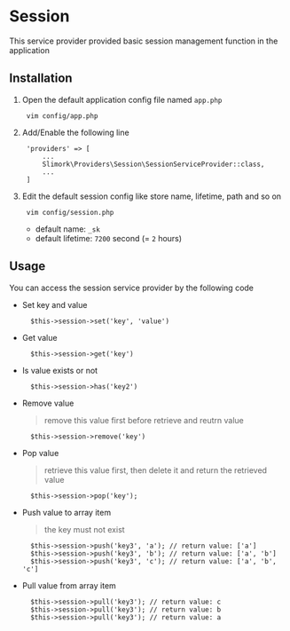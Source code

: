 # Session

This service provider provided basic session management function in the application

## Installation

1. Open the default application config file named `app.php`

        vim config/app.php

2. Add/Enable the following line

        'providers' => [
            ...
            Slimork\Providers\Session\SessionServiceProvider::class,
            ...
        ]

3. Edit the default session config like store name, lifetime, path and so on

        vim config/session.php

    - default name: `_sk`
    - default lifetime: `7200` second (= `2` hours)

## Usage

You can access the session service provider by the following code

- Set key and value

        $this->session->set('key', 'value')

- Get value

        $this->session->get('key')

- Is value exists or not

        $this->session->has('key2')

- Remove value

    > remove this value first before retrieve and reutrn value

        $this->session->remove('key')

- Pop value

    > retrieve this value first, then delete it and return the retrieved value

        $this->session->pop('key');

- Push value to array item

    > the key must not exist

        $this->session->push('key3', 'a'); // return value: ['a']
        $this->session->push('key3', 'b'); // return value: ['a', 'b']
        $this->session->push('key3', 'c'); // return value: ['a', 'b', 'c']

- Pull value from array item

        $this->session->pull('key3'); // return value: c
        $this->session->pull('key3'); // return value: b
        $this->session->pull('key3'); // return value: a
